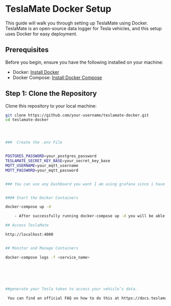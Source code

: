 # TeslaMate Docker Setup

This guide will walk you through setting up TeslaMate using Docker. TeslaMate is an open-source data logger for Tesla vehicles, and this setup uses Docker for easy deployment.

## Prerequisites

Before you begin, ensure you have the following installed on your machine:

- Docker: [Install Docker](https://docs.docker.com/get-docker/)
- Docker Compose: [Install Docker Compose](https://docs.docker.com/compose/install/)

## Step 1: Clone the Repository

Clone this repository to your local machine:

```bash
git clone https://github.com/your-username/teslamate-docker.git
cd teslamate-docker




###  Create the .env File


POSTGRES_PASSWORD=your_postgres_password
TESLAMATE_SECRET_KEY_BASE=your_secret_key_base
MQTT_USERNAME=your_mqtt_username
MQTT_PASSWORD=your_mqtt_password


### You can use any Dashboard you want I am using grafana since i have immense knowledge about 


#### Start the Docker Containers

docker-compose up -d

    - After successfully running docker-compose up -d you will be able to access the following pages on ports teslamate :4000 and Grafana on :3000, respectively.

## Access TeslaMate

http://localhost:4000


## Monitor and Manage Containers

docker-compose logs -f <service_name>






##generate your Tesla token to access your vehicle’s data.

 You can find an official FAQ on how to do this at https://docs.teslamate.org/docs/faq/#how-to-generate-your-own-tokens. I personally used an application called “Auth for Tesla.”  had the idea and knowledge from Piotr Raszkowski 
